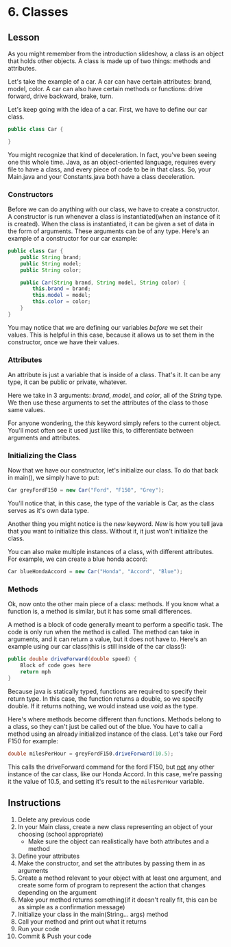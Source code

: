 # 6. Classes

## Lesson

As you might remember from the introduction slideshow, a class is an object that holds other objects. A class is made up of two things: methods and attributes. 

Let's take the example of a car. A car can have certain attributes: brand, model, color. A car can also have certain methods or functions: drive forward, drive backward, brake, turn. 

Let's keep going with the idea of a car. First, we have to define our car class. 
```java
public class Car {

}
```
You might recognize that kind of deceleration. In fact, you've been seeing one this whole time. Java, as an object-oriented language, requires every file to have a class, and every piece of code to be in that class. So, your Main.java and your Constants.java both have a class deceleration. 

### Constructors

Before we can do anything with our class, we have to create a constructor. A constructor is run whenever a class is instantiated(when an instance of it is created). When the class is instantiated, it can be given a set of data in the form of arguments. These arguments can be of any type.
Here's an example of a constructor for our car example:
```java
public class Car {
    public String brand;
    public String model;
    public String color;

    public Car(String brand, String model, String color) {
        this.brand = brand;
        this.model = model;
        this.color = color;
    }
}
```
You may notice that we are defining our variables *before* we set their values. This is helpful in this case, because it allows us to set them in the constructor, once we have their values.

### Attributes

An attribute is just a variable that is inside of a class. That's it. It can be any type, it can be public or private, whatever. 

Here we take in 3 arguments: *brand*, *model*, and *color*, all of the *String* type. We then use these arguments to set the attributes of the class to those same values. 

For anyone wondering, the *this* keyword simply refers to the current object. You'll most often see it used just like this, to differentiate between arguments and attributes. 

### Initializing the Class

Now that we have our constructor, let's initialize our class. To do that back in main(), we simply have to put:
```java
Car greyFordF150 = new Car("Ford", "F150", "Grey");
```
You'll notice that, in this case, the type of the variable is Car, as the class serves as it's own data type. 

Another thing you might notice is the *new* keyword. *New* is how you tell java that you want to initialize this class. Without it, it just won't initialize the class. 

You can also make multiple instances of a class, with different attributes. For example, we can create a blue honda accord:
```java
Car blueHondaAccord = new Car("Honda", "Accord", "Blue");
```

### Methods

Ok, now onto the other main piece of a class: methods. If you know what a function is, a method is similar, but it has some small differences.

A method is a block of code generally meant to perform a specific task. The code is only run when the method is called. The method can take in arguments, and it can return a value, but it does not have to. Here's an example using our car class(this is still inside of the car class!):
```java
public double driveForward(double speed) {
    Block of code goes here
    return mph
}
```
Because java is statically typed, functions are required to specify their return type. In this case, the function returns a double, so we specify double. If it returns nothing, we would instead use *void* as the type.

Here's where methods become different than functions. Methods belong to a class, so they can't just be called out of the blue. You have to call a method using an already initialized instance of the class. Let's take our Ford F150 for example:
```java
double milesPerHour = greyFordF150.driveForward(10.5);
```
This calls the driveForward command for the ford F150, but <u>not</u> any other instance of the car class, like our Honda Accord. In this case, we're passing it the value of 10.5, and setting it's result to the `milesPerHour` variable.

## Instructions

1. Delete any previous code
2. In your Main class, create a new class representing an object of your choosing (school appropriate)
   - Make sure the object can realistically have both attributes and a method
3. Define your attributes
4. Make the constructor, and set the attributes by passing them in as arguments
5. Create a method relevant to your object with at least one argument, and create some form of program to represent the action that changes depending on the argument
6. Make your method returns something(if it doesn't really fit, this can be as simple as a confirmation message)
7. Initialize your class in the main(String... args) method
8. Call your method and print out what it returns
9. Run your code
10. Commit & Push your code